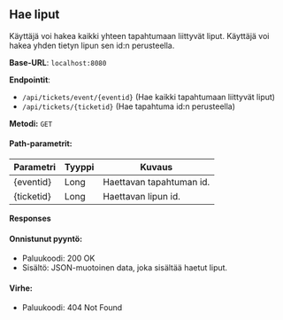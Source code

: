 ## Hae liput
Käyttäjä voi hakea kaikki yhteen tapahtumaan liittyvät liput.
Käyttäjä voi hakea yhden tietyn lipun sen id:n perusteella.

**Base-URL**: `localhost:8080`

**Endpointit**:
- `/api/tickets/event/{eventid}` (Hae kaikki tapahtumaan liittyvät liput)
- `/api/tickets/{ticketid}` (Hae tapahtuma id:n perusteella)

**Metodi:** `GET`

#### Path-parametrit:

Parametri | Tyyppi | Kuvaus
--- | --- | ---
{eventid} | Long | Haettavan tapahtuman id.
{ticketid} | Long | Haettavan lipun id.

**Responses**

#### Onnistunut pyyntö:
- Paluukoodi: 200 OK
- Sisältö: JSON-muotoinen data, joka sisältää haetut liput.

#### Virhe:
- Paluukoodi: 404 Not Found
